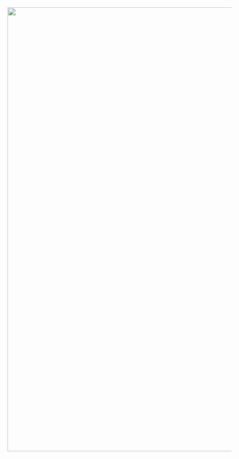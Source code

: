 <img src="https://github.com/cp71/seq2mat/blob/main/documentation/docs/image.PNG" width="1000" style="align:center;">
